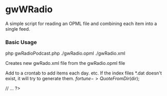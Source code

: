gwWRadio
===========

A simple script for reading an OPML file and combining each item into a
single feed.

### Basic Usage

php gwRadioPodcast.php ./gwRadio.opml ./gwRadio.xml

Creates new gwRado.xml file from the gwRadio.opml file

Add to a crontab to add items each day. etc.
If the index files *.dat doesn't exist, it will try to generate them.
$fortune->QuoteFromDir($dir);

// ...
?>
~~~
